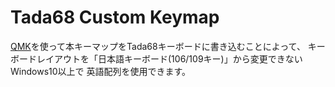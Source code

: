 # Tada68 Custom Keymap

[QMK](https://github.com/qmk/qmk_firmware)を使って本キーマップをTada68キーボードに書き込むことによって、
キーボードレイアウトを「日本語キーボード(106/109キー)」から変更できないWindows10以上で
英語配列を使用できます。

